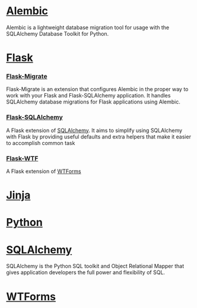 # [Alembic](https://alembic.sqlalchemy.org/en/latest/)
Alembic is a lightweight database migration tool for usage with the SQLAlchemy Database Toolkit for Python.

# [Flask](https://flask.palletsprojects.com/en/1.1.x/)

### [Flask-Migrate](https://flask-migrate.readthedocs.io/en/latest/)
Flask-Migrate is an extension that configures Alembic in the proper way to work with your Flask and Flask-SQLAlchemy application. It handles SQLAlchemy database migrations for Flask applications using Alembic.

### [Flask-SQLAlchemy](https://flask-sqlalchemy.palletsprojects.com/en/2.x/)
A Flask extension of [SQLAlchemy](https://docs.sqlalchemy.org/en/13/). It aims to simplify using SQLAlchemy with Flask by providing useful defaults and extra helpers that make it easier to accomplish common task

### [Flask-WTF](https://flask-wtf.readthedocs.io/en/stable/)
A Flask extension of [WTForms](https://wtforms.readthedocs.io/en/2.3.x/)

# [Jinja](https://jinja.palletsprojects.com/en/3.0.x/)

# [Python](https://docs.python.org/3/index.html)

# [SQLAlchemy](https://docs.sqlalchemy.org/en/13/)
SQLAlchemy is the Python SQL toolkit and Object Relational Mapper that gives application developers the full power and flexibility of SQL.

# [WTForms](https://wtforms.readthedocs.io/en/2.3.x/)

